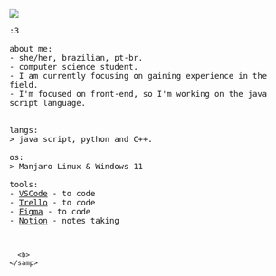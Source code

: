 <p float="left">
 <img src="https://i.pinimg.com/736x/4f/f0/df/4ff0dfb62b3fc0ce693448b614218f09.jpg">
  <p float="left">
    <samp>
      :3 
      <br>
      <br>
      about me:<br>
             - she/her, brazilian, pt-br. <br>
             - computer science student.<br>
             - I am currently focusing on gaining experience in the field.<br>
             - I'm focused on front-end, so I'm working on the java script language.<br>
      <br>
      <br>
      langs:<br>
          > java script, python and C++.
      <br>
      <br>
      os:<br>
        > Manjaro Linux & Windows 11
      <br>
      <br>
      tools:<br>
          - <a href="https://code.visualstudio.com">VSCode</a> - to code <br> 
          - <a href="https://trello.com/">Trello</a> - to code <br> 
          - <a href="https://www.figma.com/">Figma</a> - to code <br> 
          - <a href="https://www.notion.so/">Notion</a> - notes taking<br> 
     <br>
     <br>
      
      <b>
    </samp>
  </p>
</p>
